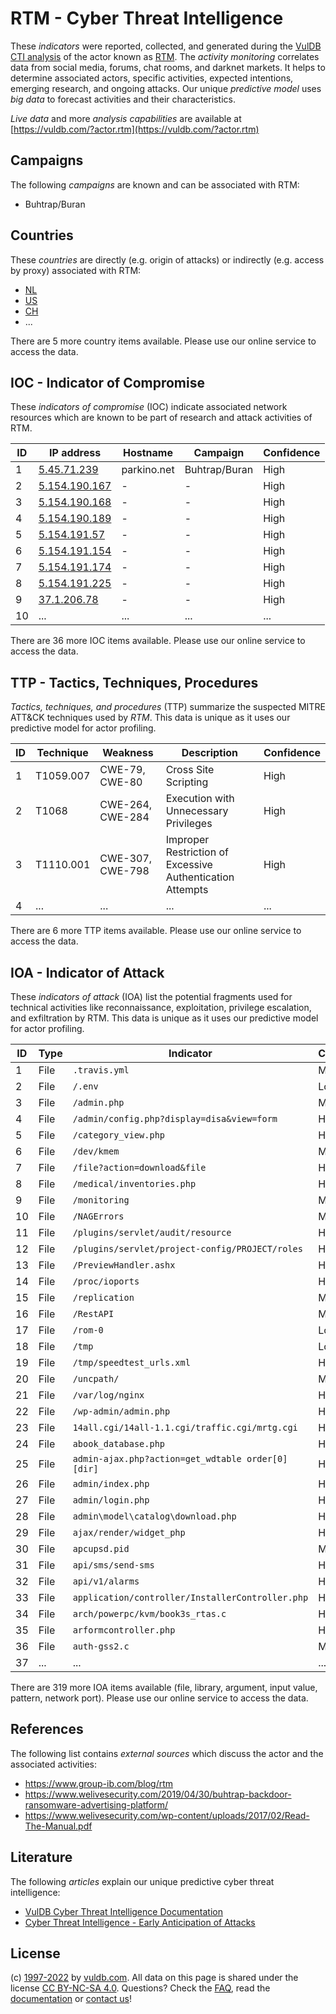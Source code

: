 # RTM - Cyber Threat Intelligence

These _indicators_ were reported, collected, and generated during the [VulDB CTI analysis](https://vuldb.com/?kb.cti) of the actor known as [RTM](https://vuldb.com/?actor.rtm). The _activity monitoring_ correlates data from social media, forums, chat rooms, and darknet markets. It helps to determine associated actors, specific activities, expected intentions, emerging research, and ongoing attacks. Our unique _predictive model_ uses _big data_ to forecast activities and their characteristics.

_Live data_ and more _analysis capabilities_ are available at [https://vuldb.com/?actor.rtm](https://vuldb.com/?actor.rtm)

## Campaigns

The following _campaigns_ are known and can be associated with RTM:

* Buhtrap/Buran

## Countries

These _countries_ are directly (e.g. origin of attacks) or indirectly (e.g. access by proxy) associated with RTM:

* [NL](https://vuldb.com/?country.nl)
* [US](https://vuldb.com/?country.us)
* [CH](https://vuldb.com/?country.ch)
* ...

There are 5 more country items available. Please use our online service to access the data.

## IOC - Indicator of Compromise

These _indicators of compromise_ (IOC) indicate associated network resources which are known to be part of research and attack activities of RTM.

ID | IP address | Hostname | Campaign | Confidence
-- | ---------- | -------- | -------- | ----------
1 | [5.45.71.239](https://vuldb.com/?ip.5.45.71.239) | parkino.net | Buhtrap/Buran | High
2 | [5.154.190.167](https://vuldb.com/?ip.5.154.190.167) | - | - | High
3 | [5.154.190.168](https://vuldb.com/?ip.5.154.190.168) | - | - | High
4 | [5.154.190.189](https://vuldb.com/?ip.5.154.190.189) | - | - | High
5 | [5.154.191.57](https://vuldb.com/?ip.5.154.191.57) | - | - | High
6 | [5.154.191.154](https://vuldb.com/?ip.5.154.191.154) | - | - | High
7 | [5.154.191.174](https://vuldb.com/?ip.5.154.191.174) | - | - | High
8 | [5.154.191.225](https://vuldb.com/?ip.5.154.191.225) | - | - | High
9 | [37.1.206.78](https://vuldb.com/?ip.37.1.206.78) | - | - | High
10 | ... | ... | ... | ...

There are 36 more IOC items available. Please use our online service to access the data.

## TTP - Tactics, Techniques, Procedures

_Tactics, techniques, and procedures_ (TTP) summarize the suspected MITRE ATT&CK techniques used by _RTM_. This data is unique as it uses our predictive model for actor profiling.

ID | Technique | Weakness | Description | Confidence
-- | --------- | -------- | ----------- | ----------
1 | T1059.007 | CWE-79, CWE-80 | Cross Site Scripting | High
2 | T1068 | CWE-264, CWE-284 | Execution with Unnecessary Privileges | High
3 | T1110.001 | CWE-307, CWE-798 | Improper Restriction of Excessive Authentication Attempts | High
4 | ... | ... | ... | ...

There are 6 more TTP items available. Please use our online service to access the data.

## IOA - Indicator of Attack

These _indicators of attack_ (IOA) list the potential fragments used for technical activities like reconnaissance, exploitation, privilege escalation, and exfiltration by RTM. This data is unique as it uses our predictive model for actor profiling.

ID | Type | Indicator | Confidence
-- | ---- | --------- | ----------
1 | File | `.travis.yml` | Medium
2 | File | `/.env` | Low
3 | File | `/admin.php` | Medium
4 | File | `/admin/config.php?display=disa&view=form` | High
5 | File | `/category_view.php` | High
6 | File | `/dev/kmem` | Medium
7 | File | `/file?action=download&file` | High
8 | File | `/medical/inventories.php` | High
9 | File | `/monitoring` | Medium
10 | File | `/NAGErrors` | Medium
11 | File | `/plugins/servlet/audit/resource` | High
12 | File | `/plugins/servlet/project-config/PROJECT/roles` | High
13 | File | `/PreviewHandler.ashx` | High
14 | File | `/proc/ioports` | High
15 | File | `/replication` | Medium
16 | File | `/RestAPI` | Medium
17 | File | `/rom-0` | Low
18 | File | `/tmp` | Low
19 | File | `/tmp/speedtest_urls.xml` | High
20 | File | `/uncpath/` | Medium
21 | File | `/var/log/nginx` | High
22 | File | `/wp-admin/admin.php` | High
23 | File | `14all.cgi/14all-1.1.cgi/traffic.cgi/mrtg.cgi` | High
24 | File | `abook_database.php` | High
25 | File | `admin-ajax.php?action=get_wdtable order[0][dir]` | High
26 | File | `admin/index.php` | High
27 | File | `admin/login.php` | High
28 | File | `admin\model\catalog\download.php` | High
29 | File | `ajax/render/widget_php` | High
30 | File | `apcupsd.pid` | Medium
31 | File | `api/sms/send-sms` | High
32 | File | `api/v1/alarms` | High
33 | File | `application/controller/InstallerController.php` | High
34 | File | `arch/powerpc/kvm/book3s_rtas.c` | High
35 | File | `arformcontroller.php` | High
36 | File | `auth-gss2.c` | Medium
37 | ... | ... | ...

There are 319 more IOA items available (file, library, argument, input value, pattern, network port). Please use our online service to access the data.

## References

The following list contains _external sources_ which discuss the actor and the associated activities:

* https://www.group-ib.com/blog/rtm
* https://www.welivesecurity.com/2019/04/30/buhtrap-backdoor-ransomware-advertising-platform/
* https://www.welivesecurity.com/wp-content/uploads/2017/02/Read-The-Manual.pdf

## Literature

The following _articles_ explain our unique predictive cyber threat intelligence:

* [VulDB Cyber Threat Intelligence Documentation](https://vuldb.com/?kb.cti)
* [Cyber Threat Intelligence - Early Anticipation of Attacks](https://www.scip.ch/en/?labs.20201022)

## License

(c) [1997-2022](https://vuldb.com/?kb.changelog) by [vuldb.com](https://vuldb.com/?kb.about). All data on this page is shared under the license [CC BY-NC-SA 4.0](https://creativecommons.org/licenses/by-nc-sa/4.0/). Questions? Check the [FAQ](https://vuldb.com/?kb.faq), read the [documentation](https://vuldb.com/?kb) or [contact us](https://vuldb.com/?contact)!
